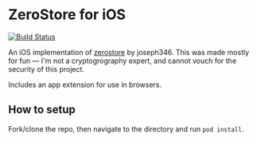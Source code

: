 # ZeroStore for iOS

[![Build Status](https://travis-ci.org/kylebshr/zerostore-ios.svg?branch=develop)](https://travis-ci.org/kylebshr/zerostore-ios)

An iOS implementation of [zerostore](https://github.com/joseph346/zerostore) by joseph346. This was made mostly for fun — I'm not a cryptogrography expert, and cannot vouch for the security of this project. 

Includes an app extension for use in browsers.

## How to setup

Fork/clone the repo, then navigate to the directory and run `pod install`.
